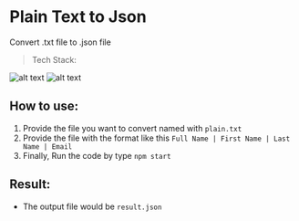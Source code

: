 # Plain Text to Json
Convert .txt file to .json file


> Tech Stack:

![alt text](https://i.imgur.com/nYUwci7.jpg "JavaScript") 
![alt text](https://i.imgur.com/AvoEJhZ.png "Node.js") 


## How to use:
1. Provide the file you want to convert named with `plain.txt`
2. Provide the file with the format like this `Full Name | First Name | Last Name | Email`
3. Finally, Run the code by type `npm start`

## Result: 
- The output file would be `result.json`